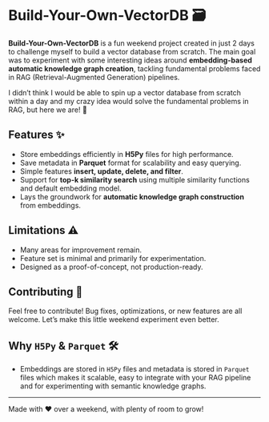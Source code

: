 # Build-Your-Own-VectorDB 🗃️

**Build-Your-Own-VectorDB** is a fun weekend project created in just 2 days to challenge myself to build a vector database from scratch. The main goal was to experiment with some interesting ideas around **embedding-based automatic knowledge graph creation**, tackling fundamental problems faced in RAG (Retrieval-Augmented Generation) pipelines.  

I didn’t think I would be able to spin up a vector database from scratch within a day and my crazy idea would solve the fundamental problems in RAG, but here we are! 💪

## Features ✨
- Store embeddings efficiently in **H5Py** files for high performance.  
- Save metadata in **Parquet** format for scalability and easy querying.  
- Simple features **insert, update, delete, and filter**.  
- Support for **top-k similarity search** using multiple similarity functions and default embedding model.  
- Lays the groundwork for **automatic knowledge graph construction** from embeddings.  

## Limitations ⚠️
- Many areas for improvement remain.  
- Feature set is minimal and primarily for experimentation.  
- Designed as a proof-of-concept, not production-ready.  

## Contributing 🤝
Feel free to contribute! Bug fixes, optimizations, or new features are all welcome. Let’s make this little weekend experiment even better.  

## Why `H5Py` &  `Parquet` 🛠️
- Embeddings are stored in `H5Py` files and metadata is stored in `Parquet` files which makes it scalable, easy to integrate with your RAG pipeline and for experimenting with semantic knowledge graphs.  

---

Made with ❤️ over a weekend, with plenty of room to grow!
